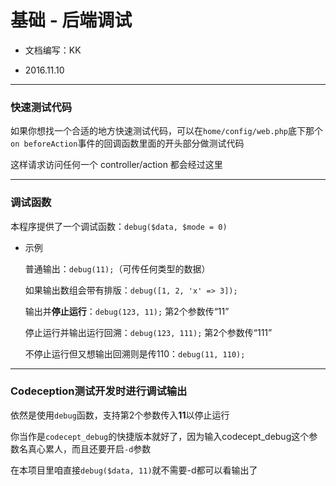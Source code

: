 基础 - 后端调试
===

- 文档编写：KK

- 2016.11.10

---

### 快速测试代码

如果你想找一个合适的地方快速测试代码，可以在`home/config/web.php`底下那个`on beforeAction`事件的回调函数里面的开头部分做测试代码

这样请求访问任何一个 controller/action 都会经过这里

---

### 调试函数

本程序提供了一个调试函数：`debug($data, $mode = 0)`

- 示例

	普通输出：`debug(11);`（可传任何类型的数据）

	如果输出数组会带有排版：`debug([1, 2, 'x' => 3]);`

	输出并**停止运行**：`debug(123, 11);` 第2个参数传“11”

	停止运行并输出运行回溯：`debug(123, 111);` 第2个参数传“111”

	不停止运行但又想输出回溯则是传110：`debug(11, 110);`

---

### Codeception测试开发时进行调试输出

依然是使用`debug`函数，支持第2个参数传入**11**以停止运行

你当作是`codecept_debug`的快捷版本就好了，因为输入codecept_debug这个参数名真心累人，而且还要开启`-d`参数

在本项目里咱直接`debug($data, 11)`就不需要-d都可以看输出了

